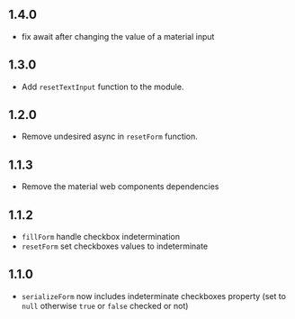 ## 1.4.0

- fix await after changing the value of a material input


## 1.3.0

- Add `resetTextInput` function to the module.

## 1.2.0

- Remove undesired async in `resetForm` function.

## 1.1.3

- Remove the material web components dependencies

## 1.1.2

- `fillForm` handle checkbox indetermination
- `resetForm` set checkboxes values to indeterminate

## 1.1.0

- `serializeForm` now includes indeterminate checkboxes property (set to `null` otherwise `true` or `false` checked or not)

